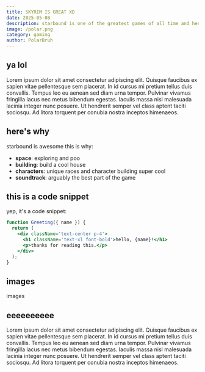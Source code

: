```yaml
---
title: SKYRIM IS GREAT XD
date: 2025-05-08
description: starbound is one of the greatest games of all time and here is why lol
image: /polar.png
category: gaming
author: PolarBruh
---
```


## **ya lol**

Lorem ipsum dolor sit amet consectetur adipiscing elit. Quisque faucibus ex sapien vitae pellentesque sem placerat. In id cursus mi pretium tellus duis convallis. Tempus leo eu aenean sed diam urna tempor. Pulvinar vivamus fringilla lacus nec metus bibendum egestas. Iaculis massa nisl malesuada lacinia integer nunc posuere. Ut hendrerit semper vel class aptent taciti sociosqu. Ad litora torquent per conubia nostra inceptos himenaeos.

## here's why

starbound is awesome this is why:

- **space**: exploring and poo
- **building**: build a cool house
- **characters**: unique races and character building super cool
- **soundtrack**: arguably the best part of the game

## this is a code snippet

yep, it's a code snippet:

```jsx
function Greeting({ name }) {
  return (
    <div className='text-center p-4'>
      <h1 className='text-xl font-bold'>hello, {name}!</h1>
      <p>thanks for reading this.</p>
    </div>
  );
}
```

## images

images

## eeeeeeeeee

Lorem ipsum dolor sit amet consectetur adipiscing elit. Quisque faucibus ex sapien vitae pellentesque sem placerat. In id cursus mi pretium tellus duis convallis. Tempus leo eu aenean sed diam urna tempor. Pulvinar vivamus fringilla lacus nec metus bibendum egestas. Iaculis massa nisl malesuada lacinia integer nunc posuere. Ut hendrerit semper vel class aptent taciti sociosqu. Ad litora torquent per conubia nostra inceptos himenaeos.
